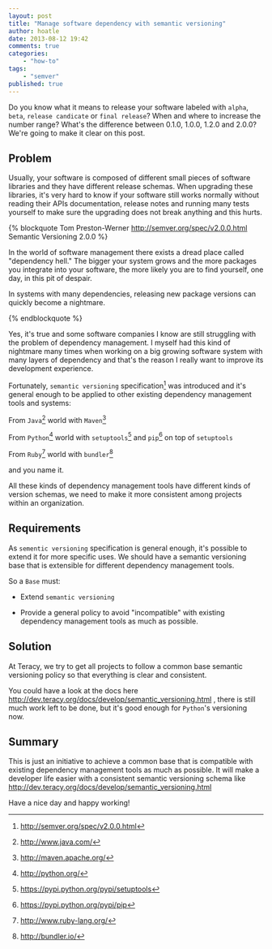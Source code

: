 ```yaml
---
layout: post
title: "Manage software dependency with semantic versioning"
author: hoatle
date: 2013-08-12 19:42
comments: true
categories:
    - "how-to"
tags:
    - "semver"
published: true
---
```


Do you know what it means to release your software labeled with `alpha`, `beta`, `release candicate` or
`final release`? When and where to increase the number range? What's the difference between
0.1.0, 1.0.0, 1.2.0 and 2.0.0? We're going to make it clear on this post.

<!-- more -->

Problem
-------

Usually, your software is composed of different small pieces of software libraries and they have
different release schemas. When upgrading these libraries, it's very hard to know if your
software still works normally without reading their APIs documentation, release notes and running
many tests yourself to make sure the upgrading does not break anything and this hurts.

{% blockquote  Tom Preston-Werner http://semver.org/spec/v2.0.0.html Semantic Versioning 2.0.0 %}

In the world of software management there exists a dread place called "dependency hell." The bigger your system grows and the more packages you integrate into your software, the more likely you are to find yourself, one day, in this pit of despair.

In systems with many dependencies, releasing new package versions can quickly become a nightmare.

{% endblockquote %}

Yes, it's true and some software companies I know are still struggling with the problem of dependency
management. I myself had this kind of nightmare many times when working on a big growing software
system with many layers of dependency and that's the reason I really want to improve its development
experience.

Fortunately, `semantic versioning` specification[^1] was introduced and it's general enough to be
applied to other existing dependency management tools and systems:

From ``Java``[^2] world with ``Maven``[^3]

From ``Python``[^4] world with ``setuptools``[^5] and ``pip``[^6] on top of ``setuptools``

From ``Ruby``[^7] world with ``bundler``[^8]

and you name it.

All these kinds of dependency management tools have different kinds of version schemas, we need to
make it more consistent among projects within an organization.

Requirements
------------

As ``sementic versioning`` specification is general enough, it's possible to extend it for more
specific uses. We should have a semantic versioning base that is extensible for different dependency
management tools.

So a ``Base`` must:

- Extend ``semantic versioning``

- Provide a general policy to avoid "incompatible" with existing dependency management tools as much
as possible.

Solution
--------

At Teracy, we try to get all projects to follow a common base semantic versioning policy so that
everything is clear and consistent.

You could have a look at the docs here http://dev.teracy.org/docs/develop/semantic_versioning.html ,
there is still much work left to be done, but it's good enough for ``Python``'s versioning
now.

Summary
-------

This is just an initiative to achieve a common base that is compatible with existing dependency
management tools as much as possible. It will make a developer life easier with a consistent
semantic versioning schema like http://dev.teracy.org/docs/develop/semantic_versioning.html

Have a nice day and happy working!


[^1]: http://semver.org/spec/v2.0.0.html
[^2]: http://www.java.com/
[^3]: http://maven.apache.org/
[^4]: http://python.org/
[^5]: https://pypi.python.org/pypi/setuptools
[^6]: https://pypi.python.org/pypi/pip
[^7]: http://www.ruby-lang.org/
[^8]: http://bundler.io/
